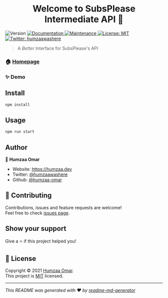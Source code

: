 <h1 align="center">Welcome to SubsPlease Intermediate API 👋</h1>
<p>
  <img alt="Version" src="https://img.shields.io/badge/version-2.0.0-blue.svg?cacheSeconds=2592000" />
  <a href="https://github.com/humzaa-omar/i-subsplease-api#readme" target="_blank">
    <img alt="Documentation" src="https://img.shields.io/badge/documentation-yes-brightgreen.svg" />
  </a>
  <a href="https://github.com/humzaa-omar/i-subsplease-api/graphs/commit-activity" target="_blank">
    <img alt="Maintenance" src="https://img.shields.io/badge/Maintained%3F-yes-green.svg" />
  </a>
  <a href="https://github.com/humzaa-omar/i-subsplease-api/blob/master/LICENSE" target="_blank">
    <img alt="License: MIT" src="https://img.shields.io/github/license/humzaa-omar/Intermediate SubsPlease API" />
  </a>
  <a href="https://twitter.com/humzaawashere" target="_blank">
    <img alt="Twitter: humzaawashere" src="https://img.shields.io/twitter/follow/humzaawashere.svg?style=social" />
  </a>
</p>

> A _Better_ Interface for SubsPlease's AP*I*

### 🏠 [Homepage](https://github.com/humzaa-omar/i-subsplease-api#readme)

### ✨ Demo

## Install

```sh
npm install
```

## Usage

```sh
npm run start
```

## Author

👤 **Humzaa Omar**

- Website: https://humzaa.dev
- Twitter: [@humzaawashere](https://twitter.com/humzaawashere)
- Github: [@humzaa-omar](https://github.com/humzaa-omar)

## 🤝 Contributing

Contributions, issues and feature requests are welcome!<br />Feel free to check [issues page](https://github.com/humzaa-omar/i-subsplease-api/issues).

## Show your support

Give a ⭐️ if this project helped you!

## 📝 License

Copyright © 2021 [Humzaa Omar](https://github.com/humzaa-omar).<br />
This project is [MIT](https://github.com/humzaa-omar/i-subsplease-api/blob/master/LICENSE) licensed.

---

_This README was generated with ❤️ by [readme-md-generator](https://github.com/kefranabg/readme-md-generator)_
